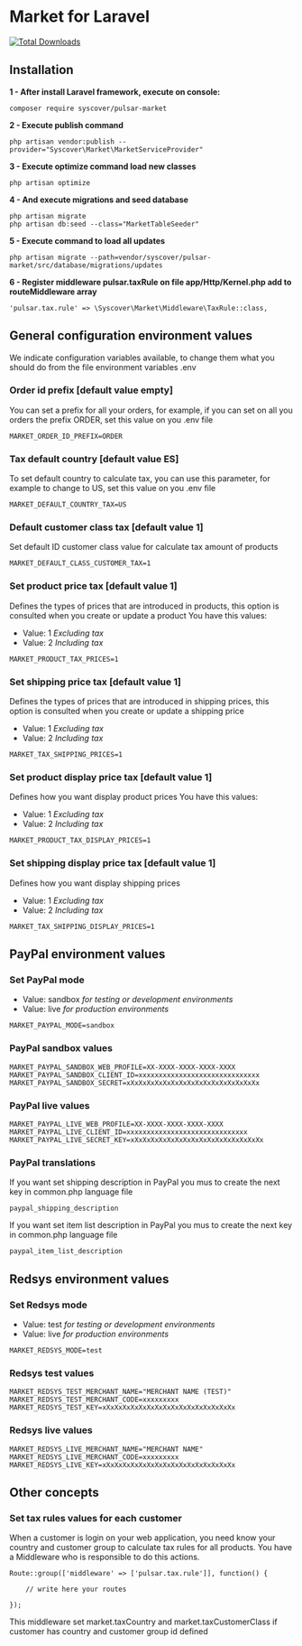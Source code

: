 # Market for Laravel

[![Total Downloads](https://poser.pugx.org/syscover/market/downloads)](https://packagist.org/packages/syscover/market)

## Installation

**1 - After install Laravel framework, execute on console:**
```
composer require syscover/pulsar-market
```

**2 - Execute publish command**
```
php artisan vendor:publish --provider="Syscover\Market\MarketServiceProvider"
```

**3 - Execute optimize command load new classes**
```
php artisan optimize
```

**4 - And execute migrations and seed database**
```
php artisan migrate
php artisan db:seed --class="MarketTableSeeder"
```

**5 - Execute command to load all updates**
```
php artisan migrate --path=vendor/syscover/pulsar-market/src/database/migrations/updates
```

**6 - Register middleware pulsar.taxRule on file app/Http/Kernel.php add to routeMiddleware array**
```
'pulsar.tax.rule' => \Syscover\Market\Middleware\TaxRule::class,
```


## General configuration environment values
We indicate configuration variables available, to change them what you should do from the file environment variables .env

### Order id prefix [default value empty]
You can set a prefix for all your orders, for example, if you can set on all you orders the prefix ORDER, set this value on you .env file
```
MARKET_ORDER_ID_PREFIX=ORDER
```

### Tax default country [default value ES]
To set default country to calculate tax, you can use this parameter, for example to change to US, set this value on you .env file

```
MARKET_DEFAULT_COUNTRY_TAX=US
```

### Default customer class tax [default value 1]
Set default ID customer class value for calculate tax amount of products

```
MARKET_DEFAULT_CLASS_CUSTOMER_TAX=1
```

### Set product price tax [default value 1]
Defines the types of prices that are introduced in products, this option is consulted when you create or update a product
You have this values:
* Value: 1 *Excluding tax*
* Value: 2 *Including tax*

```
MARKET_PRODUCT_TAX_PRICES=1
```

### Set shipping price tax [default value 1]
Defines the types of prices that are introduced in shipping prices, this option is consulted when you create or update a shipping price
* Value: 1 *Excluding tax*
* Value: 2 *Including tax*

```
MARKET_TAX_SHIPPING_PRICES=1
```

### Set product display price tax [default value 1]
Defines how you want display product prices
You have this values:
* Value: 1 *Excluding tax*
* Value: 2 *Including tax*

```
MARKET_PRODUCT_TAX_DISPLAY_PRICES=1
```

### Set shipping display price tax [default value 1]
Defines how you want display shipping prices
* Value: 1 *Excluding tax*
* Value: 2 *Including tax*

```
MARKET_TAX_SHIPPING_DISPLAY_PRICES=1
```

## PayPal environment values

### Set PayPal mode
* Value: sandbox *for testing or development environments* 
* Value: live *for production environments* 
```
MARKET_PAYPAL_MODE=sandbox
```

### PayPal sandbox values
```
MARKET_PAYPAL_SANDBOX_WEB_PROFILE=XX-XXXX-XXXX-XXXX-XXXX
MARKET_PAYPAL_SANDBOX_CLIENT_ID=xxxxxxxxxxxxxxxxxxxxxxxxxxxxxx
MARKET_PAYPAL_SANDBOX_SECRET=xXxXxXxXxXxXxXxXxXxXxXxXxXxXxXxXx
```

### PayPal live values
```
MARKET_PAYPAL_LIVE_WEB_PROFILE=XX-XXXX-XXXX-XXXX-XXXX
MARKET_PAYPAL_LIVE_CLIENT_ID=xxxxxxxxxxxxxxxxxxxxxxxxxxxxxx
MARKET_PAYPAL_LIVE_SECRET_KEY=xXxXxXxXxXxXxXxXxXxXxXxXxXxXxXxXx
```

### PayPal translations
If you want set shipping description in PayPal you mus to create the next key in common.php language file
```
paypal_shipping_description
```

If you want set item list description in PayPal you mus to create the next key in common.php language file
```
paypal_item_list_description
```

## Redsys environment values

### Set Redsys mode
* Value: test *for testing or development environments* 
* Value: live *for production environments* 
```
MARKET_REDSYS_MODE=test
```

### Redsys test values
```
MARKET_REDSYS_TEST_MERCHANT_NAME="MERCHANT NAME (TEST)"
MARKET_REDSYS_TEST_MERCHANT_CODE=xxxxxxxxx
MARKET_REDSYS_TEST_KEY=xXxXxXxXxXxXxXxXxXxXxXxXxXxXxXxXx
```

### Redsys live values
```
MARKET_REDSYS_LIVE_MERCHANT_NAME="MERCHANT NAME"
MARKET_REDSYS_LIVE_MERCHANT_CODE=xxxxxxxxx
MARKET_REDSYS_LIVE_KEY=xXxXxXxXxXxXxXxXxXxXxXxXxXxXxXxXx
```

## Other concepts 

### Set tax rules values for each customer
When a customer is login on your web application, you need know your country and customer group to calculate tax rules for all products.
You have a Middleware who is responsible to do this actions.

```
Route::group(['middleware' => ['pulsar.tax.rule']], function() {

    // write here your routes

});

```

This middleware set market.taxCountry and market.taxCustomerClass if customer has country and customer group id defined